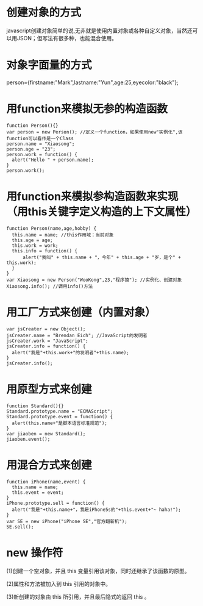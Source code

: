 # 创建对象的方式

javascript创建对象简单的说,无非就是使用内置对象或各种自定义对象，当然还可以用JSON；但写法有很多种，也能混合使用。

# 对象字面量的方式
person={firstname:"Mark",lastname:"Yun",age:25,eyecolor:"black"};
# 用function来模拟无参的构造函数

	function Person(){}
	var person = new Person(); //定义一个function，如果使用new"实例化",该function可以看作是一个Class
	person.name = "Xiaosong";
	person.age = "23";
	person.work = function() {
	  alert("Hello " + person.name);
	}
	person.work();

# 用function来模拟参构造函数来实现（用this关键字定义构造的上下文属性）

	function Person(name,age,hobby) {
	  this.name = name; //this作用域：当前对象
	  this.age = age;
	  this.work = work;
	  this.info = function() {
	      alert("我叫" + this.name + "，今年" + this.age + "岁，是个" + this.work);
	  }
	}
	var Xiaosong = new Person("WooKong",23,"程序猿"); //实例化、创建对象
	Xiaosong.info(); //调用info()方法

# 用工厂方式来创建（内置对象）

	var jsCreater = new Object();
	jsCreater.name = "Brendan Eich"; //JavaScript的发明者
	jsCreater.work = "JavaScript";
	jsCreater.info = function() {
	  alert("我是"+this.work+"的发明者"+this.name);
	}
	jsCreater.info();

# 用原型方式来创建

	function Standard(){}
	Standard.prototype.name = "ECMAScript";
	Standard.prototype.event = function() {
	  alert(this.name+"是脚本语言标准规范");
	}
	var jiaoben = new Standard();
	jiaoben.event();

# 用混合方式来创建

	function iPhone(name,event) {
	  this.name = name;
	  this.event = event;
	}
	iPhone.prototype.sell = function() {
	  alert("我是"+this.name+"，我是iPhone5s的"+this.event+"~ haha!");
	}
	var SE = new iPhone("iPhone SE","官方翻新机");
	SE.sell();

# new 操作符

(1)创建一个空对象，并且 this 变量引用该对象，同时还继承了该函数的原型。

(2)属性和方法被加入到 this 引用的对象中。

(3)新创建的对象由 this 所引用，并且最后隐式的返回 this 。
